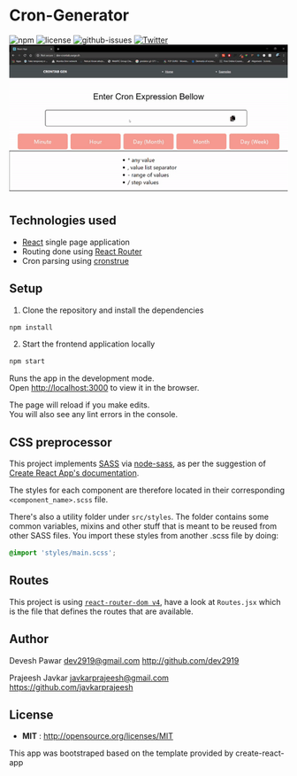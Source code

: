 # Cron-Generator
![npm](https://img.shields.io/npm/v/node-readme.svg)
![license](https://img.shields.io/npm/l/node-readme.svg)
![github-issues](https://img.shields.io/github/issues/dev2919/Cron-Generator)
[![Twitter](https://img.shields.io/twitter/url?style=social&url=https%3A%2F%2Ftwitter.com%2Fdev_2919)](https://twitter.com/intent/tweet?text=Wow:&url=https%3A%2F%2Fgithub.com%2Fdev2919%2FCron-Generator%2Fblob%2Fmaster%2FREADME.md)
![React Todo app Demo](./demo.gif)


 ## Technologies used

- [React](https://reactjs.org/) single page application
- Routing done using [React Router](https://reacttraining.com/react-router/web/guides/philosophy)
- Cron parsing using [cronstrue](https://www.npmjs.com/package/cronstrue)

## Setup

1. Clone the repository and install the dependencies
```bash
npm install
```
2. Start the frontend application locally
```bash
npm start
```

Runs the app in the development mode.<br />
Open [http://localhost:3000](http://localhost:3000) to view it in the browser.

The page will reload if you make edits.<br />
You will also see any lint errors in the console.

## CSS preprocessor

This project implements [SASS](http://sass-lang.com/) via [node-sass](https://github.com/sass/node-sass), as per the suggestion of [Create React App's documentation](https://github.com/facebook/create-react-app/blob/master/packages/react-scripts/template/README.md#adding-a-sass-stylesheet).

The styles for each component are therefore located in their corresponding `<component_name>.scss` file.

There's also a utility folder under `src/styles`. The folder contains some common variables, mixins and other stuff that is meant to be reused from other SASS files. You import these styles from another .scss file by doing:

```css
@import 'styles/main.scss';
```


## Routes

This project is using [`react-router-dom v4`](https://reacttraining.com/react-router/core), have a look at `Routes.jsx` which is the file that defines the routes that are available.

## Author

Devesh Pawar <dev2919@gmail.com> http://github.com/dev2919

Prajeesh Javkar <javkarprajeesh@gmail.com> https://github.com/javkarprajeesh
## License

 - **MIT** : http://opensource.org/licenses/MIT

This app was bootstraped based on the template provided by create-react-app